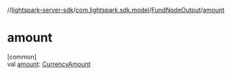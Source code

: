 //[lightspark-server-sdk](../../../index.md)/[com.lightspark.sdk.model](../index.md)/[FundNodeOutput](index.md)/[amount](amount.md)

# amount

[common]\
val [amount](amount.md): [CurrencyAmount](../-currency-amount/index.md)
